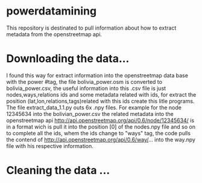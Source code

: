 # powerdatamining
This repository is destinated to pull information about how to extract metadata from the openstreetmap api.
# Downloading the data...
I found this way for extract information into the openstreetmap data base with the power #tag, the file bolivia_power.osm is converted to bolivia_power.csv, the useful information into this .csv file is just nodes,ways,relations ids and some metadata related with ids, for extract the position (lat,lon,relations,tags)related with this ids create this litle programs.
The file extract_data_1.1.py outs 6x .npy  files. For example for the node 12345634 into the bolivian_power.csv the related metadata into the openstreetmap api http://api.openstreetmap.org/api/0.6/node/12345634/  is in a <xml> format wich is pull it into the position [0] of the  nodes.npy file and so on  to complete all the ids, whem the ids change to "ways" tag, the code pulls the contend of http://api.openstreetmap.org/api/0.6/way/... into the way.npy file with his respective information.

# Cleaning the data ...
